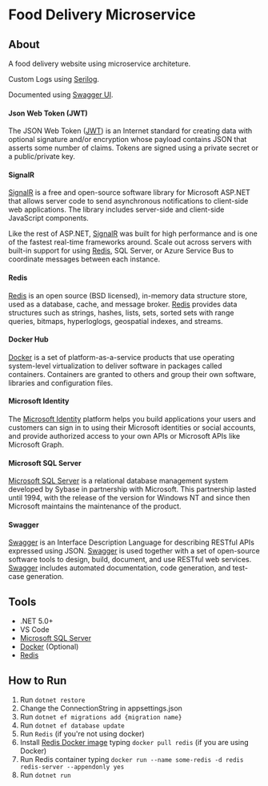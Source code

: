 # Food Delivery Microservice

<h2>About</h2>
<p>A food delivery website using microservice architeture.</p>
<p>Custom Logs using <a href="https://serilog.net" target="_blank">Serilog</a>.</p>
<p>Documented using <a href="https://swagger.io" target="_blank">Swagger UI</a>.</p>

<h4>Json Web Token (JWT)</h4>
<p>
  The JSON Web Token (<a href="https://jwt.io" target="_blank">JWT</a>) is an Internet standard for creating data with optional 
  signature and/or encryption whose payload contains JSON that asserts some number of claims. Tokens are signed using a private 
  secret or a public/private key.
</p>


<h4>SignalR</h4>
<p>
    <a href="https://dotnet.microsoft.com/apps/aspnet/signalr" target="_blank">SignalR</a> is a free and open-source software 
    library for Microsoft ASP.NET that allows server code to send asynchronous notifications to client-side web applications. 
    The library includes server-side and client-side JavaScript components.
</p>
<p>
    Like the rest of ASP.NET, <a href="https://dotnet.microsoft.com/apps/aspnet/signalr" target="_blank">SignalR</a> was built 
    for high performance and is one of the fastest real-time frameworks around.
    Scale out across servers with built-in support for using <a href="https://redis.io/" target="_blank">Redis</a>, SQL Server, or Azure Service Bus 
    to coordinate messages between each instance.
</p>

<h4>Redis</h4>
<p>
    <a href="https://redis.io/" target="_blank">Redis</a> is an open source (BSD licensed), in-memory data structure store, used as a database, 
    cache, and message broker. 
    <a href="https://redis.io/" target="_blank">Redis</a> provides data structures such as strings, hashes, lists, sets, sorted sets with 
    range queries, bitmaps, hyperloglogs, geospatial indexes, and streams.
</p>

<h4>Docker Hub</h4>
<p>
    <a href="https://www.docker.com/" target="_blank">Docker</a> is a set of platform-as-a-service products that use operating system-level 
    virtualization to deliver software in packages called containers.
    Containers are granted to others and group their own software, libraries and configuration files.
</p>

<h4>Microsoft Identity</h4>
<p>
    The <a href="https://docs.microsoft.com/en-us/azure/active-directory/develop/" target="_target">Microsoft Identity</a> platform helps you build applications
    your users and customers can sign in to using their Microsoft identities or social accounts, and provide authorized access to your own APIs or 
    Microsoft APIs like Microsoft Graph.
</p>

<h4>Microsoft SQL Server</h4>
<p>
    <a href="https://www.microsoft.com/en-us/sql-server/sql-server-2019" target="_blank">Microsoft SQL Server</a> is a relational database management 
    system developed by Sybase in partnership with Microsoft. 
    This partnership lasted until 1994, with the release of the version for Windows NT and since then Microsoft maintains the maintenance of the product.
</p>

<h4>Swagger</h4>
<p>
    <a href="https://swagger.io/" target="_blank">Swagger</a> is an Interface Description Language for describing RESTful APIs expressed using JSON. 
    <a href="https://swagger.io/" target="_blank">Swagger</a> is used together with a set of open-source software tools to design, build, document, 
    and use RESTful web services. 
    <a href="https://swagger.io/" target="_blank">Swagger</a> includes automated documentation, code generation, and test-case generation.
</p>

<h2>Tools</h2>
<ul>
    <li>.NET 5.0+</li>
    <li>VS Code</li>
    <li><a href="https://www.microsoft.com/en-us/sql-server/sql-server-2019" target="_blank">Microsoft SQL Server</a></li>
    <li><a href="https://www.docker.com/" target="_blank">Docker</a> (Optional)</li>
    <li><a href="https://redis.io/">Redis</a></li>
</ul>


<h2>How to Run</h2>
<ol>
    <li>Run <code>dotnet restore</code></li>
    <li>Change the ConnectionString in appsettings.json</li>
    <li>Run <code>dotnet ef migrations add {migration name}</code></li>
    <li>Run <code>dotnet ef database update</code></li>
    <li>Run <code>Redis</code> (if you're not using docker)</li>
    <li>Install <a href="https://hub.docker.com/_/redis" target="_blank">Redis Docker image</a> typing <code>docker pull redis</code> (if you are using Docker)</li>
    <li>Run Redis container typing <code>docker run --name some-redis -d redis redis-server --appendonly yes</code></li>
    <li>Run <code>dotnet run</code></li>
</ol>
